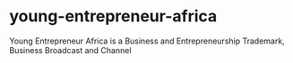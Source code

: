 # young-entrepreneur-africa
Young Entrepreneur Africa is a Business and Entrepreneurship Trademark, Business Broadcast and Channel
